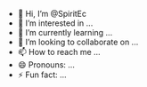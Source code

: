 - 👋 Hi, I’m @SpiritEc
- 👀 I’m interested in ...
- 🌱 I’m currently learning ...
- 💞️ I’m looking to collaborate on ...
- 📫 How to reach me ...
- 😄 Pronouns: ...
- ⚡ Fun fact: ...

<!---
SpiritEc/SpiritEc is a ✨ special ✨ repository because its `README.md` (this file) appears on your GitHub profile.
You can click the Preview link to take a look at your changes.
--->
